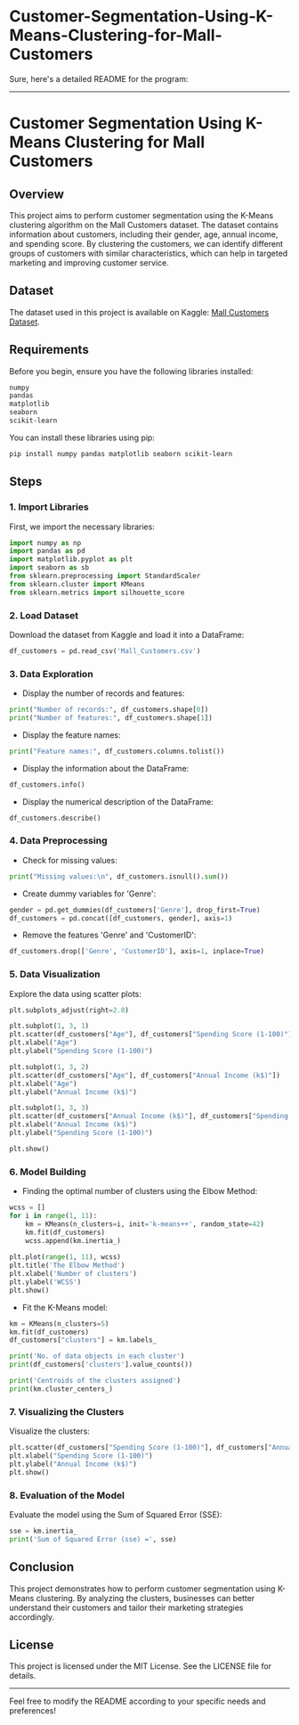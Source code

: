 # Customer-Segmentation-Using-K-Means-Clustering-for-Mall-Customers
Sure, here's a detailed README for the program:

---

# Customer Segmentation Using K-Means Clustering for Mall Customers

## Overview

This project aims to perform customer segmentation using the K-Means clustering algorithm on the Mall Customers dataset. The dataset contains information about customers, including their gender, age, annual income, and spending score. By clustering the customers, we can identify different groups of customers with similar characteristics, which can help in targeted marketing and improving customer service.

## Dataset

The dataset used in this project is available on Kaggle: [Mall Customers Dataset](https://www.kaggle.com/datasets/shwetabh123/mall-customers). 

## Requirements

Before you begin, ensure you have the following libraries installed:

```bash
numpy
pandas
matplotlib
seaborn
scikit-learn
```

You can install these libraries using pip:

```bash
pip install numpy pandas matplotlib seaborn scikit-learn
```

## Steps

### 1. Import Libraries

First, we import the necessary libraries:

```python
import numpy as np
import pandas as pd
import matplotlib.pyplot as plt
import seaborn as sb
from sklearn.preprocessing import StandardScaler
from sklearn.cluster import KMeans
from sklearn.metrics import silhouette_score
```

### 2. Load Dataset

Download the dataset from Kaggle and load it into a DataFrame:

```python
df_customers = pd.read_csv('Mall_Customers.csv')
```

### 3. Data Exploration

- Display the number of records and features:

```python
print("Number of records:", df_customers.shape[0])
print("Number of features:", df_customers.shape[1])
```

- Display the feature names:

```python
print("Feature names:", df_customers.columns.tolist())
```

- Display the information about the DataFrame:

```python
df_customers.info()
```

- Display the numerical description of the DataFrame:

```python
df_customers.describe()
```

### 4. Data Preprocessing

- Check for missing values:

```python
print("Missing values:\n", df_customers.isnull().sum())
```

- Create dummy variables for 'Genre':

```python
gender = pd.get_dummies(df_customers['Genre'], drop_first=True)
df_customers = pd.concat([df_customers, gender], axis=1)
```

- Remove the features 'Genre' and 'CustomerID':

```python
df_customers.drop(['Genre', 'CustomerID'], axis=1, inplace=True)
```

### 5. Data Visualization

Explore the data using scatter plots:

```python
plt.subplots_adjust(right=2.0)

plt.subplot(1, 3, 1)
plt.scatter(df_customers["Age"], df_customers["Spending Score (1-100)"])
plt.xlabel("Age")
plt.ylabel("Spending Score (1-100)")

plt.subplot(1, 3, 2)
plt.scatter(df_customers["Age"], df_customers["Annual Income (k$)"])
plt.xlabel("Age")
plt.ylabel("Annual Income (k$)")

plt.subplot(1, 3, 3)
plt.scatter(df_customers["Annual Income (k$)"], df_customers["Spending Score (1-100)"])
plt.xlabel("Annual Income (k$)")
plt.ylabel("Spending Score (1-100)")

plt.show()
```

### 6. Model Building

- Finding the optimal number of clusters using the Elbow Method:

```python
wcss = []
for i in range(1, 11):
    km = KMeans(n_clusters=i, init='k-means++', random_state=42)
    km.fit(df_customers)
    wcss.append(km.inertia_)
    
plt.plot(range(1, 11), wcss)
plt.title('The Elbow Method')
plt.xlabel('Number of clusters')
plt.ylabel('WCSS')
plt.show()
```

- Fit the K-Means model:

```python
km = KMeans(n_clusters=5)
km.fit(df_customers)
df_customers["clusters"] = km.labels_

print('No. of data objects in each cluster')
print(df_customers['clusters'].value_counts())

print('Centroids of the clusters assigned')
print(km.cluster_centers_)
```

### 7. Visualizing the Clusters

Visualize the clusters:

```python
plt.scatter(df_customers["Spending Score (1-100)"], df_customers["Annual Income (k$)"], c=df_customers["clusters"])
plt.xlabel("Spending Score (1-100)")
plt.ylabel("Annual Income (k$)")
plt.show()
```

### 8. Evaluation of the Model

Evaluate the model using the Sum of Squared Error (SSE):

```python
sse = km.inertia_
print('Sum of Squared Error (sse) =', sse)
```

## Conclusion

This project demonstrates how to perform customer segmentation using K-Means clustering. By analyzing the clusters, businesses can better understand their customers and tailor their marketing strategies accordingly.

## License

This project is licensed under the MIT License. See the LICENSE file for details.

---

Feel free to modify the README according to your specific needs and preferences!
